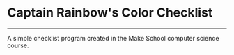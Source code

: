 # Captain Rainbow's Color Checklist
---
A simple checklist program created in the Make School computer science course.
